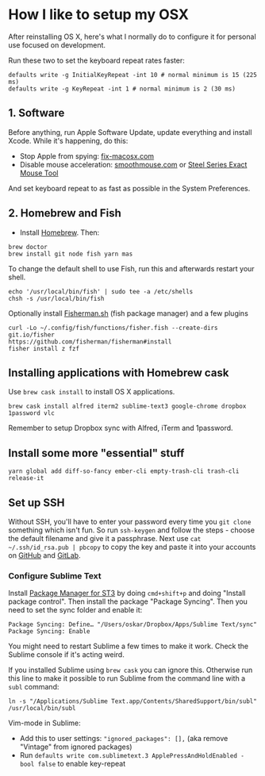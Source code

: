 # How I like to setup my OSX

After reinstalling OS X, here's what I normally do to configure it for personal use focused on development.

Run these two to set the keyboard repeat rates faster:
```
defaults write -g InitialKeyRepeat -int 10 # normal minimum is 15 (225 ms)
defaults write -g KeyRepeat -int 1 # normal minimum is 2 (30 ms)
```

## 1. Software

Before anything, run Apple Software Update, update everything and install Xcode. While it's happening, do this:

- Stop Apple from spying: [fix-macosx.com](https://fix-macosx.com/)
- Disable mouse acceleration: [smoothmouse.com](http://smoothmouse.com) or [Steel Series Exact Mouse Tool](http://downloads.steelseriescdn.com/drivers/tools/steelseries-exactmouse-tool.dmg)

And set keyboard repeat to as fast as possible in the System Preferences.

## 2. Homebrew and Fish

- Install [Homebrew](http://mxcl.github.com/homebrew/). Then:

```
brew doctor
brew install git node fish yarn mas
```

To change the default shell to use Fish, run this and afterwards restart your shell.

```
echo '/usr/local/bin/fish' | sudo tee -a /etc/shells
chsh -s /usr/local/bin/fish
```

Optionally install [Fisherman.sh](https://github.com/fisherman/fisherman#install) (fish package manager) and a few plugins

```
curl -Lo ~/.config/fish/functions/fisher.fish --create-dirs git.io/fisher
https://github.com/fisherman/fisherman#install
fisher install z fzf
```

## Installing applications with Homebrew cask

Use `brew cask install` to install OS X applications.

`brew cask install alfred iterm2 sublime-text3 google-chrome dropbox 1password vlc`

Remember to setup Dropbox sync with Alfred, iTerm and 1password.

## Install some more "essential" stuff

```
yarn global add diff-so-fancy ember-cli empty-trash-cli trash-cli release-it
```

## Set up SSH

Without SSH, you'll have to enter your password every time you `git clone` something which isn't fun. So run `ssh-keygen` and follow the steps - choose the default filename and give it a passphrase. Next use `cat ~/.ssh/id_rsa.pub | pbcopy` to copy the key and paste it into your accounts on [GitHub](https://github.com/settings/keys) and [GitLab](https://gitlab.com/profile/keys).

### Configure Sublime Text

Install [Package Manager for ST3](https://sublime.wbond.net/installation#st3) by doing `cmd+shift+p` and doing "Install package control". Then install the package "Package Syncing". Then you need to set the sync folder and enable it:

```
Package Syncing: Define… "/Users/oskar/Dropbox/Apps/Sublime Text/sync"
Package Syncing: Enable
```

You might need to restart Sublime a few times to make it work. Check the Sublime console if it's acting weird.

If you installed Sublime using `brew cask` you can ignore this. Otherwise run this line to make it possible to run Sublime from the command line with a `subl` command:

```
ln -s "/Applications/Sublime Text.app/Contents/SharedSupport/bin/subl" /usr/local/bin/subl
```

Vim-mode in Sublime:

- Add this to user settings: `"ignored_packages": [],` (aka remove "Vintage" from ignored packages)
- Run `defaults write com.sublimetext.3 ApplePressAndHoldEnabled -bool false` to enable key-repeat
